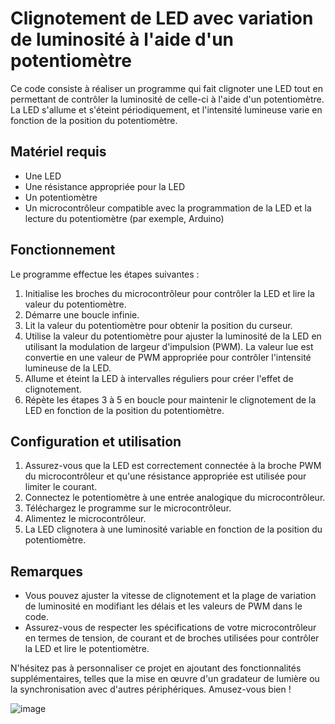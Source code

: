 # Clignotement de LED avec variation de luminosité à l'aide d'un potentiomètre

Ce code consiste à réaliser un programme qui fait clignoter une LED tout en permettant de contrôler la luminosité de celle-ci à l'aide d'un potentiomètre. La LED s'allume et s'éteint périodiquement, et l'intensité lumineuse varie en fonction de la position du potentiomètre.

## Matériel requis

- Une LED
- Une résistance appropriée pour la LED
- Un potentiomètre
- Un microcontrôleur compatible avec la programmation de la LED et la lecture du potentiomètre (par exemple, Arduino)

## Fonctionnement

Le programme effectue les étapes suivantes :

1. Initialise les broches du microcontrôleur pour contrôler la LED et lire la valeur du potentiomètre.
2. Démarre une boucle infinie.
3. Lit la valeur du potentiomètre pour obtenir la position du curseur.
4. Utilise la valeur du potentiomètre pour ajuster la luminosité de la LED en utilisant la modulation de largeur d'impulsion (PWM). La valeur lue est convertie en une valeur de PWM appropriée pour contrôler l'intensité lumineuse de la LED.
5. Allume et éteint la LED à intervalles réguliers pour créer l'effet de clignotement.
6. Répète les étapes 3 à 5 en boucle pour maintenir le clignotement de la LED en fonction de la position du potentiomètre.

## Configuration et utilisation

1. Assurez-vous que la LED est correctement connectée à la broche PWM du microcontrôleur et qu'une résistance appropriée est utilisée pour limiter le courant.
2. Connectez le potentiomètre à une entrée analogique du microcontrôleur.
3. Téléchargez le programme sur le microcontrôleur.
4. Alimentez le microcontrôleur.
5. La LED clignotera à une luminosité variable en fonction de la position du potentiomètre.

## Remarques

- Vous pouvez ajuster la vitesse de clignotement et la plage de variation de luminosité en modifiant les délais et les valeurs de PWM dans le code.
- Assurez-vous de respecter les spécifications de votre microcontrôleur en termes de tension, de courant et de broches utilisées pour contrôler la LED et lire le potentiomètre.

N'hésitez pas à personnaliser ce projet en ajoutant des fonctionnalités supplémentaires, telles que la mise en œuvre d'un gradateur de lumière ou la synchronisation avec d'autres périphériques. Amusez-vous bien !











![image](https://arduino.developpez.com/tutoriels/arduino-a-l-ecole/images/image-112.png)
